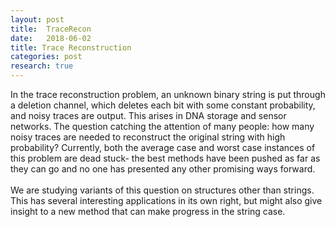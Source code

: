 ```yaml
---
layout: post
title:  TraceRecon
date:   2018-06-02
title: Trace Reconstruction
categories: post
research: true
---
```


In the trace reconstruction problem, an unknown binary string is put through a deletion channel, which deletes each bit with some constant probability, and noisy traces are output. This arises in DNA storage and sensor networks. The question catching the attention of many people: how many noisy traces are needed to reconstruct the original string with high probability? Currently, both the average case and worst case instances of this problem are dead stuck- the best methods have been pushed as far as they can go and no one has presented any other promising ways forward.
<br>
<br>
We are studying variants of this question on structures other than strings. This has several interesting applications in its own right, but might also give insight to a new method that can make progress in the string case.